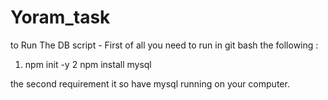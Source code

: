 # Yoram_task

to Run The DB script - First of all you need to run in git bash the following :

1. npm init -y
2 npm install mysql

the second requirement it so have mysql running on your computer.
